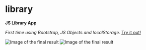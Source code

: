 # library
**JS Library App**

*First time using Bootstrap, JS Objects and localStorage.* [Try it out!](https://constantinginga.github.io/library/)

![Image of the final result](https://i.imgur.com/G0b4Xl8.png)
![Image of the final result](https://i.imgur.com/etFnpsf.png)
